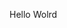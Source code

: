 Hello Wolrd


























































































































































































































































































































































































































































































































































































































































































































































































































































































































































































































































































































































































































































































































































































































































































































































































































































































































































































































































































































































































































































































































































































































































































































































































































































































